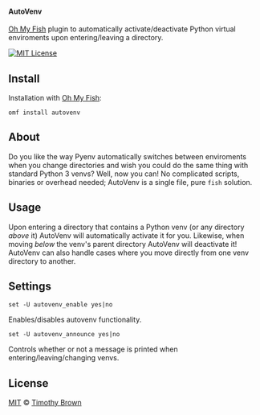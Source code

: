#### AutoVenv
[Oh My Fish][omf] plugin to automatically activate/deactivate Python virtual enviroments upon entering/leaving a directory.

[![MIT License][license-badge]](/LICENSE)
</br>

## Install
Installation with [Oh My Fish][omf]:

    omf install autovenv

## About
Do you like the way Pyenv automatically switches between enviroments when you change directories and wish
you could do the same thing with standard Python 3 venvs? Well, now you can! No complicated scripts,
binaries or overhead needed; AutoVenv is a single file, pure `fish` solution.

## Usage
Upon entering a directory that contains a Python venv (or any directory *above* it) AutoVenv will automatically
activate it for you. Likewise, when moving *below* the venv's parent directory AutoVenv will deactivate it!
AutoVenv can also handle cases where you move directly from one venv directory to another.

## Settings
    set -U autovenv_enable yes|no
Enables/disables autovenv functionality.

    set -U autovenv_announce yes|no
Controls whether or not a message is printed when entering/leaving/changing venvs.

## License
[MIT][mit] © [Timothy Brown][author]

[author]: https://github.com/timothybrown
[license-badge]: https://img.shields.io/badge/license-MIT-007EC7.svg?style=flat-square
[mit]: http://opensource.org/licenses/MIT
[omf]: https://github.com/oh-my-fish/oh-my-fish